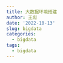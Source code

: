 ```yaml
---
title: 大数据环境搭建
author: 王彪
date: '2022-10-13'
slug: bigdata
categories:
  - bigdata
tags:
  - bigdata
---
```

